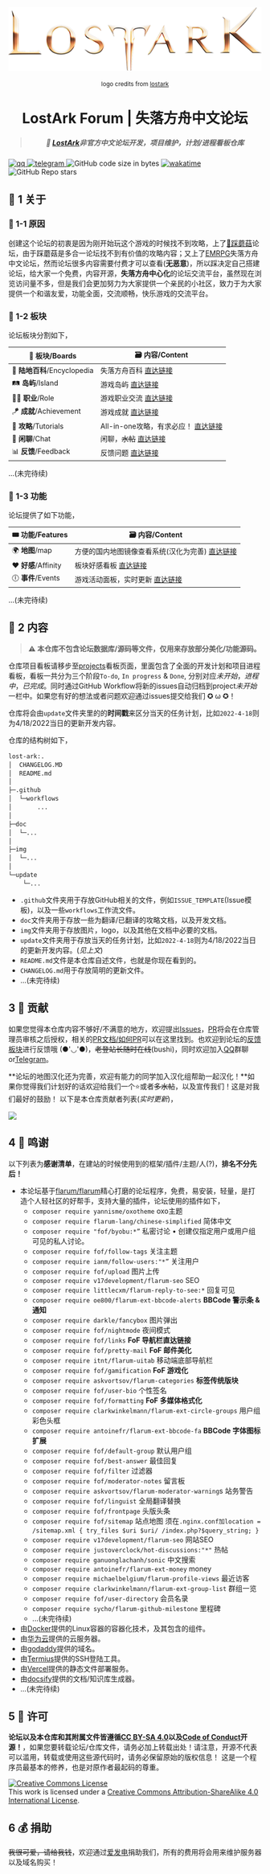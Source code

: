 <img src="img/lostark.png"></img>
<p align="center"><small>logo credits from <a href="https://www.playlostark.com/en-us">lostark</a></small></p>

<h1 align="center">LostArk Forum | 失落方舟中文论坛</h1>

<h5 align="center"><blockquote><b>🎐 <a href="https://lost-ark.top/">LostArk</a>非官方中文论坛开发，项目维护，计划/进程看板仓库</b></blockquote></h5>

<p algin="center">
<a href="https://jq.qq.com/?_wv=1027&k=2TwskxJr">
    <img src="https://img.shields.io/badge/chat-875785029-red?style=plastic&logo=tencent-qq" alt="qq"></img>
</a>
<a href="https://t.me/awesomeLostArk">
    <img src="https://img.shields.io/badge/chat-telegram-blue?style=plastic&logo=telegram" alt="telegram"></img>
</a>
<img alt="GitHub code size in bytes" src="https://img.shields.io/github/languages/code-size/white-windmills/lostark-forum?logo=github&style=plastic">
<a href="https://wakatime.com/badge/user/0fcd442a-865e-46f3-a0dd-ed1aa418da6b/project/98308af8-a89f-4d65-a7aa-7d9382818316">
    <img src="https://wakatime.com/badge/user/0fcd442a-865e-46f3-a0dd-ed1aa418da6b/project/98308af8-a89f-4d65-a7aa-7d9382818316.svg" alt="wakatime"></img>
</a>
<img alt="GitHub Repo stars" src="https://img.shields.io/github/stars/white-windmills/lostark-forum?label=gitub&style=social" alt="github star">
</p>

## 🛒 1 关于

### 🔆 1-1 原因
创建这个论坛的初衷是因为刚开始玩这个游戏的时候找不到攻略，上了[🍄踩蘑菇](https://www.caimogu.cc/)论坛，由于踩蘑菇是多合一论坛找不到有价值的攻略内容；又上了[EMRPG](http://emrpg.com/)失落方舟中文论坛，然而论坛很多内容需要付费才可以查看(**无恶意**)，所以踩决定自己搭建论坛，给大家一个免费，内容开源，**失落方舟中心化**的论坛交流平台，虽然现在浏览访问量不多，但是我们会更加努力为大家提供一个亲民的小社区，致力于为大家提供一个和谐友爱，功能全面，交流顺畅，快乐游戏的交流平台。

### 🍱 1-2 板块

论坛板块分割如下，

| 🧩 板块/Boards               | 🗃 内容/Content                                               |
| --------------------------- | ------------------------------------------------------------ |
| 🧶 **陆地百科**/Encyclopedia | 失落方舟百科 [直达链接](https://lost-ark.top/t/land)             |
| 🛤 **岛屿**/Island           | 游戏岛屿    [直达链接](https://lost-ark.top/t/island)        |
| 👨‍🎓 **职业**/Role            | 游戏职业交流 [直达链接](https://lost-ark.top/t/job)          |
| 🪁 **成就**/Achievement      | 游戏成就    [直达链接](https://lost-ark.top/t/achi)          |
| 📖 **攻略**/Tutorials        | All-in-one攻略，有求必应！ [直达链接](https://lost-ark.top/t/strategy) |
| 💬 **闲聊**/Chat             | 闲聊，~~水帖~~  [直达链接](https://lost-ark.top/t/chat)      |
| 📊 **反馈**/Feedback         | 反馈问题      [直达链接](https://lost-ark.top/t/feedback)    |

...(未完待续)

### 🥽 1-3 功能

论坛提供了如下功能，

| 🎟 功能/Features     | 🗃 内容/Content                                               |
| ------------------- | ------------------------------------------------------------ |
| 🌍 **地图**/map      | 方便的国内地图镜像查看系统(汉化为完善) [直达链接](https://lost-ark.top/map/) |
| ❤ **好感**/Affinity | 板块好感看板       [直达链接](https://lost-ark.top/affinity/)    |
| 🕕 **事件**/Events   | 游戏活动面板，实时更新      [直达链接](https://timer.lost-ark.top/zh/alarms) |

...(未完待续)

## 🧵 2 内容

> **⚠ 本仓库不包含论坛数据库/源码等文件，仅用来存放部分美化/功能源码。**

仓库项目看板请移步至[projects](https://github.com/white-windmills/lostark-forum/projects)看板页面，里面包含了全面的开发计划和项目进程看板，看板一共分为三个阶段`To-do`, `In progress` & `Done`, 分别对应*未开始*，*进程中*，*已完成*。同时通过GitHub Workflow将新的issues自动归档到project*未开始*一栏中。如果您有好的想法或者问题欢迎通过issues提交给我们 ✪ ω ✪！

仓库将会由`update`文件夹里的的**时间戳**来区分当天的任务计划，比如`2022-4-18`则为4/18/2022当日的更新开发内容。

仓库的结构树如下，

```bash
lost-ark:.
│  CHANGELOG.MD
│  README.md
│
├─.github
│  └─workflows
│       ...
│
├─doc
│  └─...
│
├─img
│  └─...
│
└─update
    └─...
```

- `.github`文件夹用于存放GitHub相关的文件，例如`ISSUE_TEMPLATE`(Issue模板)，以及一些`workflows`工作流文件。
- `doc`文件夹用于存放一些为翻译/已翻译的攻略文档，以及开发文档。
- `img`文件夹用于存放图片，logo，以及其他在文档中必要的文档。
- `update`文件夹用于存放当天的任务计划，比如`2022-4-18`则为4/18/2022当日的更新开发内容。(*见上文*)
- `README.md`文件是本仓库自述文件，也就是你现在看到的。
- `CHANGELOG.md`用于存放简明的更新文件。
- ...(未完待续)

## 3 🧸 贡献

如果您觉得本仓库内容不够好/不满意的地方，欢迎提出[Issues](https://github.com/white-windmills/lostark-forum/issues)，[PR](https://github.com/white-windmills/lostark-forum/pulls)将会在仓库管理员审核之后授权，相关的[PR文档/如何PR](https://docs.github.com/en/pull-requests)可以在这里找到。也欢迎到论坛的[反馈板块](https://lost-ark.top/t/feedback)进行反馈哦 (●'◡'●)，~~老登站长随时在线~~(bushi)，同时欢迎加入[QQ](https://img.shields.io/badge/chat-telegram-blue?style=plastic&logo=telegram)群聊or[Telegram](https://t.me/awesomeLostArk)。

**论坛的地图汉化还为完善，欢迎有能力的同学加入汉化组帮助一起汉化！**如果你觉得我们计划好的话欢迎给我们一个⭐或者~~多水帖~~，以及宣传我们！这是对我们最好的鼓励！
以下是本仓库贡献者列表(*实时更新*)，

<a href="https://github.com/white-windmills/lostark-forum/graphs/contributors">
  <img align="center" src="https://contrib.rocks/image?repo=white-windmills/lostark-forum" />
</a>

## 4 💌 鸣谢

以下列表为**感谢清单**，在建站的时候使用到的框架/插件/主题/人(?)，**排名不分先后！**

- 本论坛基于[flarum/flarum](https://github.com/flarum/flarum)精心打磨的论坛程序，免费，易安装，轻量，是打造个人轻社区的好帮手，支持大量的插件，论坛使用的插件如下，
  - `composer require yannisme/oxotheme`  oxo主题
  - `composer require flarum-lang/chinese-simplified` 简体中文 
  - `composer require "fof/byobu:*”` 私密讨论 • 创建仅指定用户或用户组可见的私人讨论。
  - `composer require fof/follow-tags` 关注主题
  - `composer require ianm/follow-users:"*”` 关注用户
  - `composer require fof/upload` 图片上传
  - `composer require v17development/flarum-seo` SEO
  - `composer require littlecxm/flarum-reply-to-see:*` 回复可见
  - `composer require oe800/flarum-ext-bbcode-alerts` **BBCode 警示条 & 通知**
  - `composer require darkle/fancybox` 图片弹出
  - `composer require fof/nightmode` 夜间模式
  - `composer require fof/links` ****FoF 导航栏直达链接****
  - `composer require fof/pretty-mail` ****FoF 邮件美化****
  - `composer require itnt/flarum-uitab` 移动端底部导航栏
  - `composer require fof/gamification` ****FoF 游戏化****
  - `composer require askvortsov/flarum-categories` ****标签传统版块****
  - `composer require fof/user-bio` 个性签名
  - `composer require fof/formatting` **FoF 多媒体格式化**
  - `composer require clarkwinkelmann/flarum-ext-circle-groups` 用户组彩色头框
  - `composer require antoinefr/flarum-ext-bbcode-fa` ****BBCode 字体图标扩展****
  - `composer require fof/default-group` 默认用户组
  - `composer require fof/best-answer` 最佳回复
  - `composer require fof/filter` 过滤器
  - `composer require fof/moderator-notes` 留言板
  - `composer require askvortsov/flarum-moderator-warning`s 站务警告
  - `composer require fof/linguist` 全局翻译替换
  - `composer require fof/frontpage` 头版头条
  - `composer require fof/sitemap` 站点地图 须在`.nginx.conf加location = /sitemap.xml { try_files $uri $uri/ /index.php?$query_string; }`
  - `composer require v17development/flarum-seo` 网站SEO
  - `composer require justoverclock/hot-discussions:"*"` 热帖
  - `composer require ganuonglachanh/sonic` 中文搜索
  - `composer require antoinefr/flarum-ext-money` money
  - `composer require michaelbelgium/flarum-profile-views` 最近访客
  - `composer require clarkwinkelmann/flarum-ext-group-list` 群组一览
  - `composer require fof/user-directory` 会员名录
  - `composer require sycho/flarum-github-milestone` 里程碑
  - ...(未完待续)
- 由[Docker](https://github.com/docker)提供的Linux容器的容器化技术，及其包含的组件。
- 由[华为云](https://www.huaweicloud.com/)提供的云服务器。
- 由[godaddy](https://www.godaddy.com/zh-sg/zh)提供的域名。
- 由[Termius](https://termius.com/)提供的SSH登陆工具。
- 由[Vercel](https://vercel.com/)提供的静态文件部署服务。
- 由[docsify](https://docsify.js.org)提供的文档/知识库生成器。
- ...(未完待续)

## 5 📝 许可
**论坛以及本仓库和其附属文件皆遵循[CC BY-SA 4.0](https://creativecommons.org/licenses/by-sa/4.0/deed.zh)以及[Code of Conduct](https://github.com/white-windmills/lostark-forum/blob/master/CODE_OF_CONDUCT.md)开源！**，如果您要转载论坛/仓库文件，请务必加上转载出处！请注意，开源不代表可以滥用，转载或使用这些源代码时，请务必保留原始的版权信息！ 这是一个程序员最基本的修养，也是对原作者最起码的尊重。

<a rel="license" href="http://creativecommons.org/licenses/by-sa/4.0/"><img alt="Creative Commons License" style="border-width:0" src="https://i.creativecommons.org/l/by-sa/4.0/88x31.png" /></a><br />This work is licensed under a <a rel="license" href="http://creativecommons.org/licenses/by-sa/4.0/">Creative Commons Attribution-ShareAlike 4.0 International License</a>.

## 6 💰 捐助

~~我很可爱，请给我钱~~，欢迎通过[爱发电]()捐助我们，所有的费用将会用来维护服务器以及域名购买！
